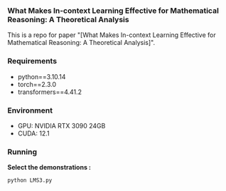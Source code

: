 ### What Makes In-context Learning Effective for Mathematical Reasoning: A Theoretical Analysis

This is a repo for paper "[What Makes In-context Learning Effective for Mathematical Reasoning: A Theoretical Analysis]".

### Requirements
* python==3.10.14
* torch==2.3.0
* transformers==4.41.2


### Environment
* GPU: NVIDIA RTX 3090 24GB
* CUDA: 12.1


### Running

**Select the demonstrations :** 
```shell
python LMS3.py
```